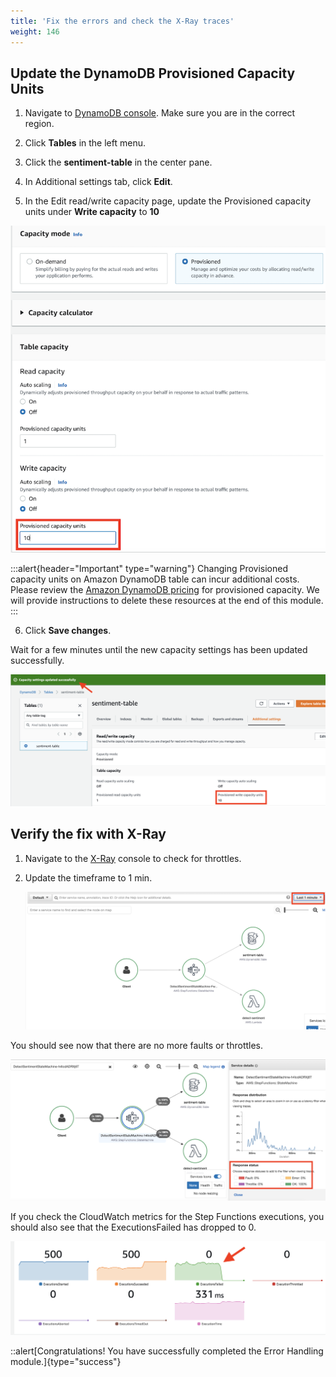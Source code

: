 ```yaml
---
title: 'Fix the errors and check the X-Ray traces'
weight: 146
---
```


## Update the DynamoDB Provisioned Capacity Units

1. Navigate to [DynamoDB console](https://console.aws.amazon.com/dynamodbv2/home). Make sure you are in the correct region.

2. Click **Tables** in the left menu.

3. Click the **sentiment-table** in the center pane.

4. In Additional settings tab, click **Edit**.

5. In the Edit read/write capacity page, update the Provisioned capacity units under **Write capacity** to **10**

![Update DDB](/static/img/module-12/ddb-wcu.png)

:::alert{header="Important" type="warning"}
Changing Provisioned capacity units on Amazon DynamoDB table can incur additional costs. Please review the [Amazon DynamoDB pricing](https://aws.amazon.com/dynamodb/pricing/) for provisioned capacity. We will provide instructions to delete these resources at the end of this module.
:::

6. Click **Save changes**.

Wait for a few minutes until the new capacity settings has been updated successfully.
   
   ![Updated DDB](/static/img/module-12/ddb-updated.png)

## Verify the fix with X-Ray

1. Navigate to the [X-Ray](https://console.aws.amazon.com/xray/home) console to check for throttles.

2. Update the timeframe to 1 min.

   ![No throttles](/static/img/module-12/x-ray-update-time.png)

You should see now that there are no more faults or throttles. 

   ![No throttles](/static/img/module-12/x-ray-no-throttles.png)

If you check the CloudWatch metrics for the Step Functions executions, you should also see that the ExecutionsFailed has dropped to 0. 

   ![Zero Failed executions](/static/img/module-12/cw-states-execution-metrics-0.png)

   ::alert[Congratulations! You have successfully completed the Error Handling module.]{type="success"}
